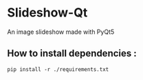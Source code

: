 # Slideshow-Qt
An image slideshow made with PyQt5

## How to install dependencies :
<code>pip install -r ./requirements.txt</code>
